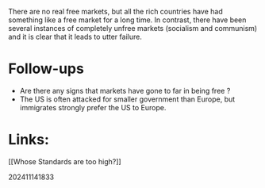  There are no real free markets, but all the rich countries have had something like a free market for a long time.  In contrast, there have been several instances of completely unfree markets (socialism and communism) and it is clear that it leads to utter failure. 
  



# Follow-ups
- Are there any signs that markets have gone to far in being free ?
- The US is often attacked for smaller government than Europe, but immigrates strongly prefer the US to Europe. 
# Links: 
[[Whose Standards are too high?]]


202411141833
